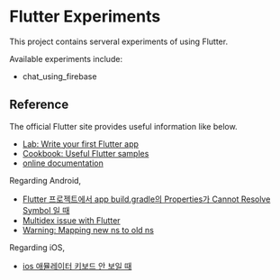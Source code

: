 # Flutter Experiments  

This project contains serveral experiments of using Flutter.  

Available experiments include:  

- chat_using_firebase  

## Reference  

The official Flutter site provides useful information like below.  

- [Lab: Write your first Flutter app](https://flutter.dev/docs/get-started/codelab)
- [Cookbook: Useful Flutter samples](https://flutter.dev/docs/cookbook)
- [online documentation](https://flutter.dev/docs)

Regarding Android,  

- [Flutter 프로젝트에서 app build.gradle의 Properties가 Cannot Resolve Symbol 일 때](https://ilsognobella.tistory.com/29)  
- [Multidex issue with Flutter](https://stackoverflow.com/questions/49886597/multidex-issue-with-flutter)
- [Warning: Mapping new ns to old ns](https://sianux1209.github.io/flutter/flutter_gradle_error/)  

Regarding iOS,  

- [ios 애뮬레이터 키보드 안 보일 때](https://hanco.tistory.com/26)  
